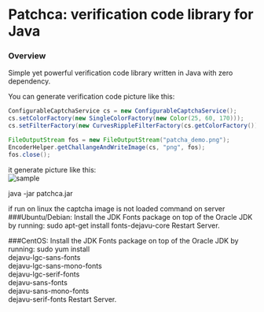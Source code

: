 #   Patchca: verification code library for Java


### Overview

Simple yet powerful verification code library written in Java with zero dependency.

You can generate verification code picture like this:

```java
ConfigurableCaptchaService cs = new ConfigurableCaptchaService();
cs.setColorFactory(new SingleColorFactory(new Color(25, 60, 170)));
cs.setFilterFactory(new CurvesRippleFilterFactory(cs.getColorFactory()));

FileOutputStream fos = new FileOutputStream("patcha_demo.png");
EncoderHelper.getChallangeAndWriteImage(cs, "png", fos);
fos.close();
```

it generate picture like this:    
![sample](https://raw.githubusercontent.com/pusuo/patchca/master/doc/images/patcha_demo.png)

java -jar patchca.jar


if run on linux the captcha image is not loaded
command on server
###Ubuntu/Debian:
Install the JDK Fonts package on top of the Oracle JDK by running:
sudo apt-get install fonts-dejavu-core
Restart Server.

###CentOS:
Install the JDK Fonts package on top of the Oracle JDK by running:
sudo yum install \
dejavu-lgc-sans-fonts \
dejavu-lgc-sans-mono-fonts \
dejavu-lgc-serif-fonts \
dejavu-sans-fonts \
dejavu-sans-mono-fonts \
dejavu-serif-fonts
Restart Server.